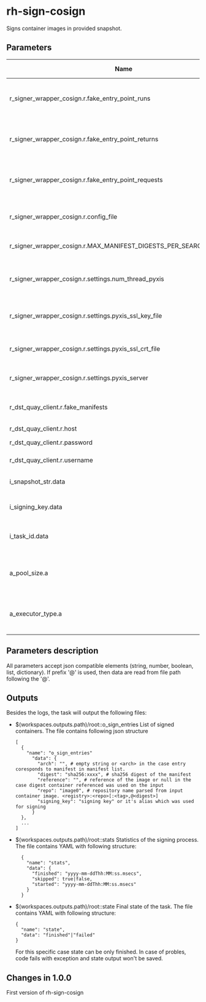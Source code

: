 # rh-sign-cosign

Signs container images in provided snapshot.

## Parameters

| Name                                                              | Description                                                    | Optional | Default value |
|-------------------------------------------------------------------|----------------------------------------------------------------|----------|---------------|
| r_signer_wrapper_cosign.r.fake_entry_point_runs                   | (TESTING ONLY) list of fake pubtools-sign entry point runs     | Yes      | []            |
| r_signer_wrapper_cosign.r.fake_entry_point_returns                | (TESTING ONLY) list of fake pubtools-sign entry point returns  | Yes      | []            |
| r_signer_wrapper_cosign.r.fake_entry_point_requests               | (TESTING ONLY) list of fake pubtools-sign entry point requests | Yes      | []            |
| r_signer_wrapper_cosign.r.config_file                             | path to pubtools-sign configuration file                       | No       | ""            |
| r_signer_wrapper_cosign.r.MAX_MANIFEST_DIGESTS_PER_SEARCH_REQUEST | (RADAS ONLY) pyxis search chunk size                           | Yes      | 50            |
| r_signer_wrapper_cosign.r.settings.num_thread_pyxis               | (RADAS ONLY) number of threads when accessing pyxis API        | Yes      | 7             |
| r_signer_wrapper_cosign.r.settings.pyxis_ssl_key_file             | (RADAS ONLY) path to pyxis client certificate                  | No       | ""            |
| r_signer_wrapper_cosign.r.settings.pyxis_ssl_crt_file             | (RADAS ONLY) path to pyxis client certificate key              | No       |               |
| r_signer_wrapper_cosign.r.settings.pyxis_server                   | (RADAS ONLY) Pyxis server hostname                             | No       | ""            |
| r_dst_quay_client.r.fake_manifests                                | (TESTING ONLY) List of fake manifests for testing              | Yes      |               |
| r_dst_quay_client.r.host                                          | Quay host                                                      | No       | ""            |
| r_dst_quay_client.r.password                                      | Quay password                                                  | No       |               |
| r_dst_quay_client.r.username                                      | Quay username                                                  | No       |               |
| i_snapshot_str.data                                               | String with SnapshotSpec in json format                        | No       |               |
| i_signing_key.data                                                | Signing key used to sign containers                            | No       |               |
| i_task_id.data                                                    | (RADAS ONLY) task id sign request identifier                   | No       |               |
| a_pool_size.a                                                     | Number of thread/process executors use for processing data     | Yes      | 10            |
| a_executor_type.a                                                 | Type of paralelism when processing data (THREAD|PROCESS|LOCAL) | Yes      | THREAD        |

## Parameters description
All parameters accept json compatible elements (string, number, boolean, list, dictionary).
If prefix '@' is used, then data are read from file path following the '@'.

## Outputs
 Besides the logs, the task will output the following files:
 - $(workspaces.outputs.path)/root::o_sign_entries
    List of signed containers. The file contains following json structure
    ```
    [
      {
        "name": "o_sign_entries"
          "data": {
            "arch": "", # empty string or <arch> in the case entry coresponds to manifest in manifest list.
            "digest": "sha256:xxxx", # sha256 digest of the manifest
            "reference": "", # reference of the image or null in the case digest container referenced was used on the input
            "repo": "image0", # repository name parsed from input container image. <registry>:<repo>[:<tag>,@<digest>]
            "signing_key": "signing key" or it's alias which was used for signing
          }
      },
      ...
    ]
    ```
 - $(workspaces.outputs.path)/root::stats
    Statistics of the signing process. The file contains YAML with following structure:
    ```
      {
        "name": "stats",
        "data": {
          "finished": "yyyy-mm-ddThh:MM:ss.msecs",
          "skipped": true|false,
          "started": "yyyy-mm-ddThh:MM:ss.msecs"
        }
      }
    ```
 - $(workspaces.outputs.path)/root::state
    Final state of the task. The file contains YAML with following structure:
    ```
    {
      "name": "state",
      "data": "finished"|"failed"
    }
    ```
    For this specific case state can be only finished. In case of probles, code fails with
    exception and state output won't be saved.

## Changes in 1.0.0
First version of rh-sign-cosign
